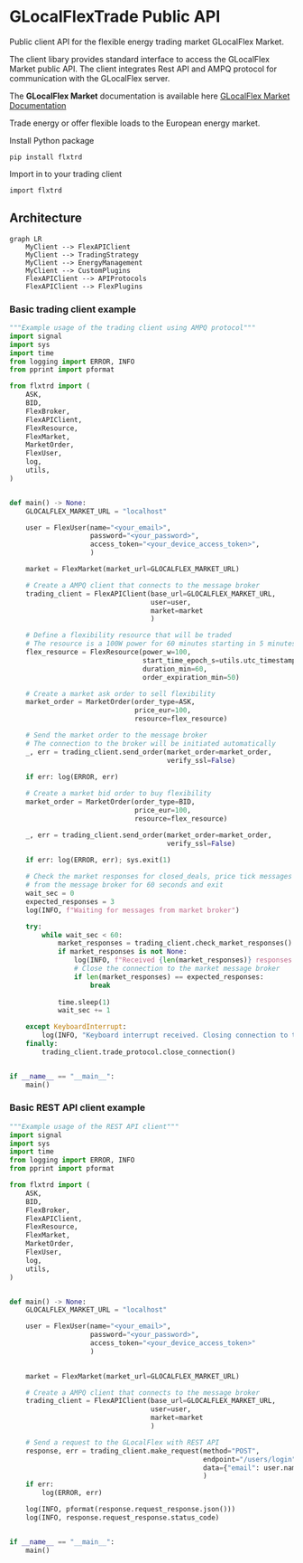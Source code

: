 
# GLocalFlexTrade Public API

<!-- [![Release](https://img.shields.io/github/v/release/glocalflex/flxtrd)](https://img.shields.io/github/v/release/glocalflex/flxtrd)
[![Build status](https://img.shields.io/github/actions/workflow/status/glocalflex/flxtrd/main.yml?branch=main)](https://github.com/glocalflex/flxtrd/actions/workflows/main.yml?query=branch%3Amain)
[![Commit activity](https://img.shields.io/github/commit-activity/m/glocalflex/flxtrd)](https://img.shields.io/github/commit-activity/m/glocalflex/flxtrd) -->

<!-- [![License](https://img.shields.io/github/license/glocalflex/flxtrd)](https://img.shields.io/github/license/glocalflex/flxtrd) -->

Public client API for the flexible energy trading market GLocalFlex Market.

The client libary provides standard interface to access the GLocalFlex Market public API.
The client integrates Rest API and AMPQ protocol for communication with the GLocalFlex server.


The **GLocalFlex Market** documentation is available here [GLocalFlex Market Documentation](https://www.glocalflexmarket.com/docs)

Trade energy or offer flexible loads to the European energy market.

Install Python package

    pip install flxtrd

Import in to your trading client

    import flxtrd

## Architecture

``` mermaid
graph LR
    MyClient --> FlexAPIClient
    MyClient --> TradingStrategy
    MyClient --> EnergyManagement
    MyClient --> CustomPlugins
    FlexAPIClient --> APIProtocols
    FlexAPIClient --> FlexPlugins
```

### Basic trading client example

```py
"""Example usage of the trading client using AMPQ protocol"""
import signal
import sys
import time
from logging import ERROR, INFO
from pprint import pformat

from flxtrd import (
    ASK,
    BID,
    FlexBroker,
    FlexAPIClient,
    FlexResource,
    FlexMarket,
    MarketOrder,
    FlexUser,
    log,
    utils,
)


def main() -> None:
    GLOCALFLEX_MARKET_URL = "localhost"

    user = FlexUser(name="<your_email>",
                    password="<your_password>",
                    access_token="<your_device_access_token>",
                    )

    market = FlexMarket(market_url=GLOCALFLEX_MARKET_URL)

    # Create a AMPQ client that connects to the message broker
    trading_client = FlexAPIClient(base_url=GLOCALFLEX_MARKET_URL,
                                   user=user,
                                   market=market
                                   )

    # Define a flexibility resource that will be traded
    # The resource is a 100W power for 60 minutes starting in 5 minutes
    flex_resource = FlexResource(power_w=100,
                                 start_time_epoch_s=utils.utc_timestamp_s() + utils.min_to_s(5), 
                                 duration_min=60,  
                                 order_expiration_min=50)

    # Create a market ask order to sell flexibility
    market_order = MarketOrder(order_type=ASK,
                               price_eur=100,
                               resource=flex_resource)

    # Send the market order to the message broker
    # The connection to the broker will be initiated automatically
    _, err = trading_client.send_order(market_order=market_order,
                                       verify_ssl=False)
    
    if err: log(ERROR, err)

    # Create a market bid order to buy flexibility
    market_order = MarketOrder(order_type=BID,
                               price_eur=100,
                               resource=flex_resource)

    _, err = trading_client.send_order(market_order=market_order,
                                       verify_ssl=False)
    
    if err: log(ERROR, err); sys.exit(1)

    # Check the market responses for closed_deals, price tick messages
    # from the message broker for 60 seconds and exit
    wait_sec = 0
    expected_responses = 3
    log(INFO, f"Waiting for messages from market broker")

    try:
        while wait_sec < 60:
            market_responses = trading_client.check_market_responses()
            if market_responses is not None:
                log(INFO, f"Received {len(market_responses)} responses from market broker")
                # Close the connection to the market message broker
                if len(market_responses) == expected_responses:
                    break
                
            time.sleep(1)
            wait_sec += 1

    except KeyboardInterrupt:
        log(INFO, "Keyboard interrupt received. Closing connection to the market broker")
    finally:
        trading_client.trade_protocol.close_connection()


if __name__ == "__main__":
    main()

```


### Basic REST API client example

```py
"""Example usage of the REST API client"""
import signal
import sys
import time
from logging import ERROR, INFO
from pprint import pformat

from flxtrd import (
    ASK,
    BID,
    FlexBroker,
    FlexAPIClient,
    FlexResource,
    FlexMarket,
    MarketOrder,
    FlexUser,
    log,
    utils,
)


def main() -> None:
    GLOCALFLEX_MARKET_URL = "localhost"

    user = FlexUser(name="<your_email>",
                    password="<your_password>",
                    access_token="<your_device_access_token>"
                    )

    
    market = FlexMarket(market_url=GLOCALFLEX_MARKET_URL)

    # Create a AMPQ client that connects to the message broker
    trading_client = FlexAPIClient(base_url=GLOCALFLEX_MARKET_URL,
                                   user=user,
                                   market=market
                                   )

    # Send a request to the GLocalFlex with REST API
    response, err = trading_client.make_request(method="POST",
                                                endpoint="/users/login",
                                                data={"email": user.name, "password": user.password},
                                                )
    if err:
        log(ERROR, err)

    log(INFO, pformat(response.request_response.json()))
    log(INFO, response.request_response.status_code)


if __name__ == "__main__":
    main()

```


